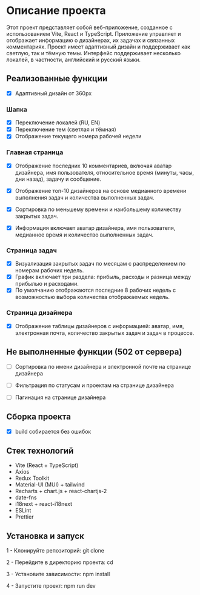 # Описание проекта

Этот проект представляет собой веб-приложение, созданное с использованием Vite, React и TypeScript. Приложение управляет и отображает информацию о дизайнерах, их задачах и связанных комментариях. Проект имеет адаптивный дизайн и поддерживает как светлую, так и тёмную темы. Интерфейс поддерживает несколько локалей, в частности, английский и русский языки.

## Реализованные функции
- [x] Адаптивный дизайн от 360px

### Шапка

- [x] Переключение локалей (RU, EN)
- [x] Переключение тем (светлая и тёмная)
- [x] Отображение текущего номера рабочей недели

### Главная страница

- [x] Отображение последних 10 комментариев, включая аватар дизайнера, имя пользователя, относительное время (минуты, часы, дни назад), задачу и сообщение.
- [x] Отображение топ-10 дизайнеров на основе медианного времени выполнения задач и количества выполненных задач.
- [x] Сортировка по меньшему времени и наибольшему количеству закрытых задач.
- [x] Информация включает аватар дизайнера, имя пользователя, медианное время и количество выполненных задач.


### Страница задач

- [x] Визуализация закрытых задач по месяцам с распределением по номерам рабочих недель.
- [x] График включает три раздела: прибыль, расходы и разница между прибылью и расходами.
- [x] По умолчанию отображаются последние 8 рабочих недель с возможностью выбора количества отображаемых недель.

### Страница дизайнера

- [x] Отображение таблицы дизайнеров с информацией: аватар, имя, электронная почта, количество закрытых задач и задач в процессе.

## Не выполненные функции (502 от сервера)

- [ ] Сортировка по имени дизайнера и электронной почте на странице дизайнера
- [ ] Фильтрация по статусам и проектам на странице дизайнера
- [ ] Пагинация на странице дизайнера


## Сборка проекта

- [x] build собирается без ошибок


## Стек технологий

- Vite (React + TypeScript)
- Axios
- Redux Toolkit
- Material-UI (MUI) + tailwind
- Recharts + chart.js + react-chartjs-2
- date-fns
- i18next + react-i18next
- ESLint
- Prettier

## Установка и запуск

1 - Клонируйте репозиторий: git clone

2 - Перейдите в директорию проекта: cd

3 - Установите зависимости: npm install

4 - Запустите проект: npm run dev
